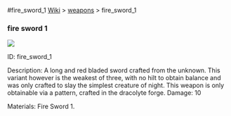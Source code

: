 #fire_sword_1
<a href="/wiki.html">Wiki</a> > <a href="/posts/wiki/weapons/index.html">weapons</a> > <a>fire_sword_1</a>
<div class="iteminfo">
<h3>fire sword 1</h3>
<img class="pixelimage" src="https://dragon-force-studio.com/images/EF_wiki/fire_sword_1.png">

<a class="iteminfoitem">ID: fire_sword_1</a></div>
Description: A long and red bladed sword crafted from the unknown.  This variant however is the weakest of three, with no hilt to obtain balance and was only crafted to slay the simplest creature of night.  This weapon is only obtainable via a pattern, crafted in the dracolyte forge. 
Damage: 10 

Materials: Fire Sword 1.